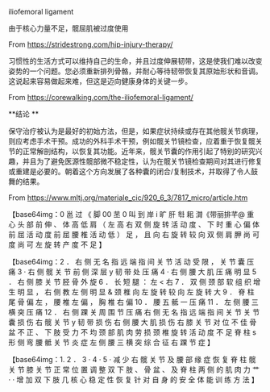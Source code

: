 iliofemoral ligament 

 

由于核心力量不足，髋屈肌被过度使用

 

From <https://stridestrong.com/hip-injury-therapy/>

 

习惯性的生活方式可以维持自己的生命，并且过度伸展韧带，这是使我们难以改变姿势的一个问题。您必须重新排列骨骼，并耐心等待韧带恢复其原始形状和音调。这说起来容易做起来难，但这是迈向健康身体的关键一步。

 

From <https://corewalking.com/the-iliofemoral-ligament/>

 

 **结论 **

保守治疗被认为是最好的初始方法，但是，如果症状持续或存在其他髋关节病理，则应考虑手术干预。成功的外科手术干预，例如髋关节镜检查，应着重于恢复髋关节的正常解剖结构，以恢复其功能。近年来，髋关节囊的作用引起了特别的研究兴趣，并且为了避免医源性髋部微不稳定性，认为在髋关节镜检查期间对其进行修复或重建是必要的。朝着这个方向发展了各种囊的闭合/复制技术，并取得了令人鼓舞的结果。

 

From <https://www.mltj.org/materiale_cic/920_6_3/7817_micro/article.htm>

 

 

 

【base64img：0 邕 过 《 脚 00 苤 0 叫 到  岸 i 旷 肝 厁 耜 潸《带丽排芊@  重 心  头 部 前 伸 、 体  高 低 肩 （ 左 高 右  双 侧 旋 转 活 动 度 、  下  时 重 心 偏  体 前 屈 活 动 度  前 屈 腰 椎 活 动  低 ）  足 ， 且 向 右 旋 转 较 向  双 侧 肩 胛  尚 可  度 尚 可  左 旋 转 产  度 不 足 】

 

【base64img：2 ． 右 侧 无 名 指 远 端 指 间 关 节 活 动 受 限 ， 关 节 囊 压 痛  3 · 右 侧 髋 关 节 前 侧 深 层 y 韧 带 处 压 痛  4 · 右 侧 腰 大 肌 压 痛 明 显  5 ． 右 侧 膝 关 节 胫 骨 外 旋  6 ． 长 短 腿 ： 左 < 右  7 ． 双 侧 颈 部 软 组 织 增 生 明 显 ， 右 侧 教 左 侧 明 显  & 颈 椎 向 左 旋 转 较 向 左 旋 转 大  9 ． 脊 柱 尾 骨 偏 左 ， 腰 椎 左 偏 ， 胸 椎 右 偏  10 ． 腰 五 骶 一 压 痛  11 ． 左 侧 腰 三 横 突 压 痛  12 ． 右 侧 踝 关 周 围 节 压 痛  右 侧 无 名 指 远 端 指 间 关 节 关 节 囊 损 伤  右 髋 关 节 y 韧 带 损 伤  右 侧 腰 大 肌 损 伤  右 膝 关 节 对 位 不 佳  骨 盆 不 正 、 下 肢 受 力 不 均  颈 部 肌 肉 劳 损  颈 椎 旋 转 活 动 度 不 足  脊 柱 s 形 侧 弯  腰 骶 关 节 炎 症  左 侧 腰 三 横 突 综 合 征  右 踝 节 症 】

 

【base64img：1.  2 ．  3 ·  4 ·  5 ·  减 少 右 髋 关 节 及 腰 部 缘 症  恢 复 脊 柱 髋 关 节 膝 关 节 正 常 位 置  调 整 双 下 肢 、 骨 盆 、 及 脊 柱 两 侧 的 肌 肉 力 艹 · ·  增 加 双 下 肢 几 核 心 稳 定 性  恢 复 针 对 自 身 的 安 全 体 能 训 练 方 法 】